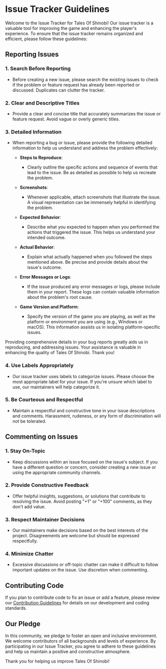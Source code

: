 # Issue Tracker Guidelines

Welcome to the Issue Tracker for Tales Of Shinobi! Our issue tracker is a valuable tool for improving the game and enhancing the player's experience. To ensure that the issue tracker remains organized and efficient, please follow these guidelines:

## Reporting Issues

### 1. **Search Before Reporting**

   - Before creating a new issue, please search the existing issues to check if the problem or feature request has already been reported or discussed. Duplicates can clutter the tracker.

### 2. **Clear and Descriptive Titles**

   - Provide a clear and concise title that accurately summarizes the issue or feature request. Avoid vague or overly generic titles.

### 3. **Detailed Information**

   - When reporting a bug or issue, please provide the following detailed information to help us understand and address the problem effectively:

     - **Steps to Reproduce**:
       - Clearly outline the specific actions and sequence of events that lead to the issue. Be as detailed as possible to help us recreate the problem.

     - **Screenshots**:
       - Whenever applicable, attach screenshots that illustrate the issue. A visual representation can be immensely helpful in identifying the problem.

     - **Expected Behavior**:
       - Describe what you expected to happen when you performed the actions that triggered the issue. This helps us understand your intended outcome.

     - **Actual Behavior**:
       - Explain what actually happened when you followed the steps mentioned above. Be precise and provide details about the issue's outcome.

     - **Error Messages or Logs**:
       - If the issue produced any error messages or logs, please include them in your report. These logs can contain valuable information about the problem's root cause.

     - **Game Version and Platform**:
       - Specify the version of the game you are playing, as well as the platform or environment you are using (e.g., Windows or macOS). This information assists us in isolating platform-specific issues.

   Providing comprehensive details in your bug reports greatly aids us in reproducing, and addressing issues. Your assistance is valuable in enhancing the quality of Tales Of Shinobi. Thank you!

### 4. **Use Labels Appropriately**

   - Our issue tracker uses labels to categorize issues. Please choose the most appropriate label for your issue. If you're unsure which label to use, our maintainers will help categorize it.

### 5. **Be Courteous and Respectful**

   - Maintain a respectful and constructive tone in your issue descriptions and comments. Harassment, rudeness, or any form of discrimination will not be tolerated.

## Commenting on Issues

### 1. **Stay On-Topic**

   - Keep discussions within an issue focused on the issue's subject. If you have a different question or concern, consider creating a new issue or using the appropriate community channels.

### 2. **Provide Constructive Feedback**

   - Offer helpful insights, suggestions, or solutions that contribute to resolving the issue. Avoid posting "+1" or "+100" comments, as they don't add value.

### 3. **Respect Maintainer Decisions**

   - Our maintainers make decisions based on the best interests of the project. Disagreements are welcome but should be expressed respectfully.

### 4. **Minimize Chatter**

   - Excessive discussions or off-topic chatter can make it difficult to follow important updates on the issue. Use discretion when commenting.

## Contributing Code

If you plan to contribute code to fix an issue or add a feature, please review our [Contribution Guidelines](docs/contributing.md) for details on our development and coding standards.

## Our Pledge

In this community, we pledge to foster an open and inclusive environment. We welcome contributors of all backgrounds and levels of experience. By participating in our Issue Tracker, you agree to adhere to these guidelines and help us maintain a positive and constructive atmosphere.

Thank you for helping us improve Tales Of Shinobi!
